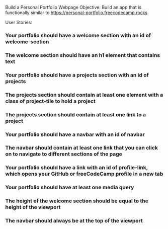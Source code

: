 Build a Personal Portfolio Webpage
Objective: Build an app that is functionally similar to https://personal-portfolio.freecodecamp.rocks

User Stories:

### Your portfolio should have a welcome section with an id of welcome-section

### The welcome section should have an h1 element that contains text

### Your portfolio should have a projects section with an id of projects

### The projects section should contain at least one element with a class of project-tile to hold a project

### The projects section should contain at least one link to a project

### Your portfolio should have a navbar with an id of navbar

### The navbar should contain at least one link that you can click on to navigate to different sections of the page

### Your portfolio should have a link with an id of profile-link, which opens your GitHub or freeCodeCamp profile in a new tab

### Your portfolio should have at least one media query

### The height of the welcome section should be equal to the height of the viewport

### The navbar should always be at the top of the viewport
